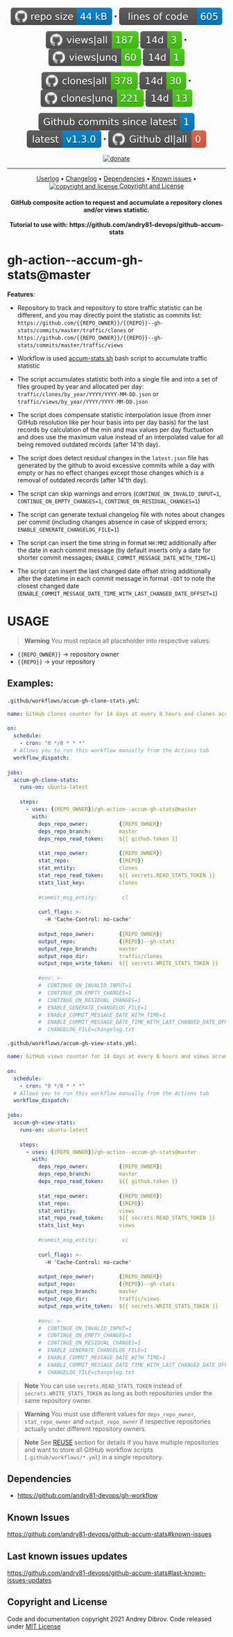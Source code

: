 <p align="center">
  <a href="#">
    <img src="https://github.com/andry81-cache/andry81-devops--gh-content-cache/raw/master/repo/andry81-devops/gh-action--accum-gh-stats/badges/metrics/shields-repo-size.svg" valign="middle" alt="GitHub repo size in bytes" /></a>
<!-- -- >
• <a href="#">
    <img src="https://github.com/andry81-cache/andry81-devops--gh-content-cache/raw/master/repo/andry81-devops/gh-action--accum-gh-stats/badges/metrics/shields-code-size.svg" valign="middle" alt="code size in bytes" /></a>
<!-- -->
• <a href="https://github.com/XAMPPRocky/tokei">
    <img src="https://github.com/andry81-cache/andry81-devops--gh-content-cache/raw/master/repo/andry81-devops/gh-action--accum-gh-stats/badges/metrics/tokei-lines-of-code.svg" valign="middle" alt="lines of code by tokei.rs" /></a>
</p>

<p align="center">
  <a href="https://github.com/andry81-stats/gh-action--accum-gh-stats--gh-stats/commits/master/traffic/views">
    <img src="https://github.com/andry81-cache/andry81-devops--gh-content-cache/raw/master/repo/andry81-devops/gh-action--accum-gh-stats/badges/traffic/views/all.svg" valign="middle" alt="GitHub views|any|total" />
    <img src="https://github.com/andry81-cache/andry81-devops--gh-content-cache/raw/master/repo/andry81-devops/gh-action--accum-gh-stats/badges/traffic/views/all-14d.svg" valign="middle" alt="GitHub views|any|14d" /></a>
• <a href="https://github.com/andry81-stats/gh-action--accum-gh-stats--gh-stats/commits/master/traffic/views">
    <img src="https://github.com/andry81-cache/andry81-devops--gh-content-cache/raw/master/repo/andry81-devops/gh-action--accum-gh-stats/badges/traffic/views/unq.svg" valign="middle" alt="GitHub views|unique per day|total" />
    <img src="https://github.com/andry81-cache/andry81-devops--gh-content-cache/raw/master/repo/andry81-devops/gh-action--accum-gh-stats/badges/traffic/views/unq-14d.svg" valign="middle" alt="GitHub views|unique per day|14d" /></a>
</p>

<p align="center">
  <a href="https://github.com/andry81-stats/gh-action--accum-gh-stats--gh-stats/commits/master/traffic/clones">
    <img src="https://github.com/andry81-cache/andry81-devops--gh-content-cache/raw/master/repo/andry81-devops/gh-action--accum-gh-stats/badges/traffic/clones/all.svg" valign="middle" alt="GitHub clones|any|total" />
    <img src="https://github.com/andry81-cache/andry81-devops--gh-content-cache/raw/master/repo/andry81-devops/gh-action--accum-gh-stats/badges/traffic/clones/all-14d.svg" valign="middle" alt="GitHub clones|any|14d" /></a>
• <a href="https://github.com/andry81-stats/gh-action--accum-gh-stats--gh-stats/commits/master/traffic/clones">
    <img src="https://github.com/andry81-cache/andry81-devops--gh-content-cache/raw/master/repo/andry81-devops/gh-action--accum-gh-stats/badges/traffic/clones/unq.svg" valign="middle" alt="GitHub clones|unique per day|total" />
    <img src="https://github.com/andry81-cache/andry81-devops--gh-content-cache/raw/master/repo/andry81-devops/gh-action--accum-gh-stats/badges/traffic/clones/unq-14d.svg" valign="middle" alt="GitHub clones|unique per day|14d" /></a>
</p>

<p align="center">
  <a href="https://github.com/andry81-devops/gh-action--accum-gh-stats/commits">
    <img src="https://github.com/andry81-cache/andry81-devops--gh-content-cache/raw/master/repo/andry81-devops/gh-action--accum-gh-stats/badges/metrics/commits-since-latest.svg" valign="middle" alt="GitHub commits since latest version" /></a>
  <a href="https://github.com/andry81-devops/gh-action--accum-gh-stats/releases">
    <img src="https://github.com/andry81-cache/andry81-devops--gh-content-cache/raw/master/repo/andry81-devops/gh-action--accum-gh-stats/badges/metrics/latest-release-name.svg" valign="middle" alt="latest release name" /></a>
• <a href="https://github.com/andry81-devops/gh-action--accum-gh-stats/releases">
    <img src="https://github.com/andry81-cache/andry81-devops--gh-content-cache/raw/master/repo/andry81-devops/gh-action--accum-gh-stats/badges/metrics/github-all-releases.svg" valign="middle" alt="GitHub all releases" /></a>
</p>

<p align="center">
  <a href="https://github.com/andry81/donate"><img src="https://github.com/andry81-cache/andry81--gh-content-cache/raw/master/common/badges/donate/donate.svg" valign="middle" alt="donate" /></a>
</p>

---

<p align="center">
  <a href="https://github.com/andry81-devops/gh-action--accum-gh-stats/blob/master/userlog.md">Userlog</a>
• <a href="https://github.com/andry81-devops/gh-action--accum-gh-stats/blob/master/changelog.txt">Changelog</a>
• <a href="#dependecies">Dependencies</a>
• <a href="#known-issues">Known issues</a>
• <a href="#copyright-and-license"><img src="https://github.com/andry81-cache/andry81--gh-content-cache/raw/master/common/badges/license/mit-license.svg" valign="middle" alt="copyright and license" />&nbsp;Copyright and License</a>
</p>

<h4 align="center">GitHub composite action to request and accumulate a repository clones and/or views statistic.<br/>
<br/>
Tutorial to use with: https://github.com/andry81-devops/github-accum-stats</h4>

##

# gh-action--accum-gh-stats@master

**Features**:

* Repository to track and repository to store traffic statistic can be different, and you may directly point the statistic as commits list:
  `https://github.com/{{REPO_OWNER}}/{{REPO}}--gh-stats/commits/master/traffic/clones` or
  `https://github.com/{{REPO_OWNER}}/{{REPO}}--gh-stats/commits/master/traffic/views`

* Workflow is used [accum-stats.sh](https://github.com/andry81-devops/gh-workflow/blob/master/bash/github/accum-stats.sh) bash script to accumulate traffic statistic

* The script accumulates statistic both into a single file and into a set of files grouped by year and allocated per day:
  `traffic/clones/by_year/YYYY/YYYY-MM-DD.json` or
  `traffic/views/by_year/YYYY/YYYY-MM-DD.json`

* The script does compensate statistic interpolation issue (from inner GitHub resolution like per hour basis into per day basis) for the last records by calculation of the min and max values per day fluctuation and does use the maximum value instead of an interpolated value for all being removed outdated records (after 14'th day).

* The script does detect residual changes in the `latest.json` file has generated by the github to avoid excessive commits while a day with empty or has no effect changes except those changes which is a removal of outdated records (after 14'th day).

* The script can skip warnings and errors (`CONTINUE_ON_INVALID_INPUT=1`, `CONTINUE_ON_EMPTY_CHANGES=1`, `CONTINUE_ON_RESIDUAL_CHANGES=1`)

* The script can generate textual changelog file with notes about changes per commit (including changes absence in case of skipped errors; `ENABLE_GENERATE_CHANGELOG_FILE=1`)

* The script can insert the time string in format `HH:MMZ` additionally after the date in each commit message (by default inserts only a date for shorter commit messages; `ENABLE_COMMIT_MESSAGE_DATE_WITH_TIME=1`)

* The script can insert the last changed date offset string additionally after the datetime in each commit message in format `-DDT` to note the closest changed date (`ENABLE_COMMIT_MESSAGE_DATE_TIME_WITH_LAST_CHANGED_DATE_OFFSET=1`)

# USAGE

> **Warning** You must replace all placeholder into respective values:

* `{{REPO_OWNER}}` -> repository owner
* `{{REPO}}` -> your repository

## Examples:

<a name="accum-gh-clone-stats-yml">`.github/workflows/accum-gh-clone-stats.yml`</a>:

```yml
name: GitHub clones counter for 14 days at every 8 hours and clones accumulator

on:
  schedule:
    - cron: "0 */8 * * *"
  # Allows you to run this workflow manually from the Actions tab
  workflow_dispatch:

jobs:
  accum-gh-clone-stats:
    runs-on: ubuntu-latest

    steps:
      - uses: {{REPO_OWNER}}/gh-action--accum-gh-stats@master
        with:
          deps_repo_owner:          {{REPO_OWNER}}
          deps_repo_branch:         master
          deps_repo_read_token:     ${{ github.token }}

          stat_repo_owner:          {{REPO_OWNER}}
          stat_repo:                {{REPO}}
          stat_entity:              clones
          stat_repo_read_token:     ${{ secrets.READ_STATS_TOKEN }}
          stats_list_key:           clones

          #commit_msg_entity:        cl

          curl_flags: >-
            -H 'Cache-Control: no-cache'

          output_repo_owner:        {{REPO_OWNER}}
          output_repo:              {{REPO}}--gh-stats
          output_repo_branch:       master
          output_repo_dir:          traffic/clones
          output_repo_write_token:  ${{ secrets.WRITE_STATS_TOKEN }}

          #env: >-
          #  CONTINUE_ON_INVALID_INPUT=1
          #  CONTINUE_ON_EMPTY_CHANGES=1
          #  CONTINUE_ON_RESIDUAL_CHANGES=1
          #  ENABLE_GENERATE_CHANGELOG_FILE=1
          #  ENABLE_COMMIT_MESSAGE_DATE_WITH_TIME=1                            # insert the time string in format `HH:MMZ` additionally after the date in each commit message
          #  ENABLE_COMMIT_MESSAGE_DATE_TIME_WITH_LAST_CHANGED_DATE_OFFSET=1   # insert datetime suffix as offset to the last changed date in format `-DDT` to note the closest changed date
          #  CHANGELOG_FILE=changelog.txt
```

<a name="accum-gh-view-stats-yml">`.github/workflows/accum-gh-view-stats.yml`</a>:

```yml
name: GitHub views counter for 14 days at every 8 hours and views accumulator

on:
  schedule:
    - cron: "0 */8 * * *"
  # Allows you to run this workflow manually from the Actions tab
  workflow_dispatch:

jobs:
  accum-gh-view-stats:
    runs-on: ubuntu-latest

    steps:
      - uses: {{REPO_OWNER}}/gh-action--accum-gh-stats@master
        with:
          deps_repo_owner:          {{REPO_OWNER}}
          deps_repo_branch:         master
          deps_repo_read_token:     ${{ github.token }}

          stat_repo_owner:          {{REPO_OWNER}}
          stat_repo:                {{REPO}}
          stat_entity:              views
          stat_repo_read_token:     ${{ secrets.READ_STATS_TOKEN }}
          stats_list_key:           views

          #commit_msg_entity:        vi

          curl_flags: >-
            -H 'Cache-Control: no-cache'

          output_repo_owner:        {{REPO_OWNER}}
          output_repo:              {{REPO}}--gh-stats
          output_repo_branch:       master
          output_repo_dir:          traffic/views
          output_repo_write_token:  ${{ secrets.WRITE_STATS_TOKEN }}

          #env: >-
          #  CONTINUE_ON_INVALID_INPUT=1
          #  CONTINUE_ON_EMPTY_CHANGES=1
          #  CONTINUE_ON_RESIDUAL_CHANGES=1
          #  ENABLE_GENERATE_CHANGELOG_FILE=1
          #  ENABLE_COMMIT_MESSAGE_DATE_WITH_TIME=1                            # insert the time string in format `HH:MMZ` additionally after the date in each commit message
          #  ENABLE_COMMIT_MESSAGE_DATE_TIME_WITH_LAST_CHANGED_DATE_OFFSET=1   # insert datetime suffix as offset to the last changed date in format `-DDT` to note the closest changed date
          #  CHANGELOG_FILE=changelog.txt
```

> **Note** You can use `secrets.READ_STATS_TOKEN` instead of `secrets.WRITE_STATS_TOKEN` as long as both repositories under the same repository owner.

> **Warning** You must use different values for `deps_repo_owner`, `stat_repo_owner` and `output_repo_owner` if respective repositories actually under different repository owners.

> **Note** See <a href="https://github.com/andry81-devops/github-accum-stats#reuse">REUSE</a> section for details if you have multiple repositories and want to store all GitHub workflow scripts (`.github/workflows/*.yml`) in a single repository.

## <a name="dependecies">Dependencies</a>

* https://github.com/andry81-devops/gh-workflow

## Known Issues

https://github.com/andry81-devops/github-accum-stats#known-issues

## Last known issues updates

https://github.com/andry81-devops/github-accum-stats#last-known-issues-updates

## <a name="copyright-and-license">Copyright and License</a>

Code and documentation copyright 2021 Andrey Dibrov. Code released under [MIT License](https://github.com/andry81-devops/gh-action--accum-gh-stats/blob/master/license.txt)
